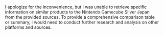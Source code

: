 I apologize for the inconvenience, but I was unable to retrieve specific information on similar products to the Nintendo Gamecube Silver Japan from the provided sources. To provide a comprehensive comparison table or summary, I would need to conduct further research and analysis on other platforms and sources.